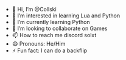 - 👋 Hi, I’m @Collski
- 👀 I’m interested in learning Lua and Python
- 🌱 I’m currently learning Python
- 💞️ I’m looking to collaborate on Games
- 📫 How to reach me discord solxt
- 😄 Pronouns: He/Him
- ⚡ Fun fact: I can do a backflip

<!---
Collski/Collski is a ✨ special ✨ repository because its `README.md` (this file) appears on your GitHub profile.
You can click the Preview link to take a look at your changes.
--->
